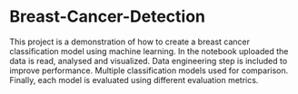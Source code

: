 # Breast-Cancer-Detection
This project is a demonstration of how to create a breast cancer classification model using machine learning. In the notebook uploaded the data is read, analysed and visualized. Data engineering step is included to improve performance. Multiple classification models used for comparison. Finally, each model is evaluated using different evaluation metrics.
